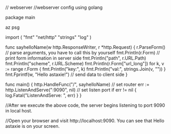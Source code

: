 // webserver
//webserver config using golang

package main

az psg

import (
    "fmt"
    "net/http"
    "strings"
    "log"
)

func sayhelloName(w http.ResponseWriter, r *http.Request) {
    r.ParseForm()  // parse arguments, you have to call this by yourself
    fmt.Println(r.Form)  // print form information in server side
    fmt.Println("path", r.URL.Path)
    fmt.Println("scheme", r.URL.Scheme)
    fmt.Println(r.Form["url_long"])
    for k, v := range r.Form {
        fmt.Println("key:", k)
        fmt.Println("val:", strings.Join(v, ""))
    }
    fmt.Fprintf(w, "Hello astaxie!") // send data to client side
}

func main() {
    http.HandleFunc("/", sayhelloName) // set router
    err := http.ListenAndServe(":9090", nil) // set listen port
    if err != nil {
        log.Fatal("ListenAndServe: ", err)
    }
}

//After we execute the above code, the server begins listening to port 9090 in local host.

//Open your browser and visit http://localhost:9090. You can see that Hello astaxie is on your screen.
